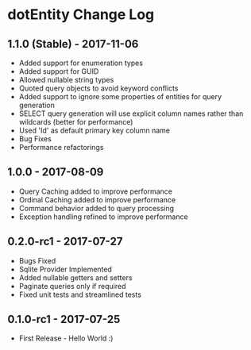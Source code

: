 # dotEntity Change Log

## 1.1.0 (Stable) - 2017-11-06
- Added support for enumeration types
- Added support for GUID
- Allowed nullable string types
- Quoted query objects to avoid keyword conflicts
- Added support to ignore some properties of entities for query generation
- SELECT query generation will use explicit column names rather than wildcards (better for performance)
- Used 'Id' as default primary key column name
- Bug Fixes
- Performance refactorings

## 1.0.0 - 2017-08-09
- Query Caching added to improve performance
- Ordinal Caching added to improve performance
- Command behavior added to query processing
- Exception handling refined to improve performance

## 0.2.0-rc1 - 2017-07-27
- Bugs Fixed
- Sqlite Provider Implemented
- Added nullable getters and setters
- Paginate queries only if required
- Fixed unit tests and streamlined tests

## 0.1.0-rc1 - 2017-07-25
- First Release - Hello World :)
